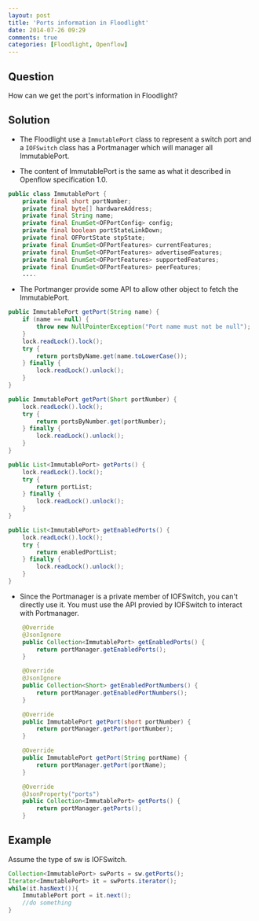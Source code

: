 ```yaml
---
layout: post
title: 'Ports information in Floodlight'
date: 2014-07-26 09:29
comments: true
categories: [Floodlight, Openflow]
---
```

Question
--------
How can we get the port's information in Floodlight?

<!--more-->


Solution
--------
- The Floodlight use a `ImmutablePort` class to represent a switch port and a `IOFSwitch` class has a Portmanager which will manager all ImmutablePort.

- The content of ImmutablePort is the same as what it described in Openflow specification 1.0.
``` java
public class ImmutablePort {
    private final short portNumber;
    private final byte[] hardwareAddress;
    private final String name;
    private final EnumSet<OFPortConfig> config;
    private final boolean portStateLinkDown;
    private final OFPortState stpState;
    private final EnumSet<OFPortFeatures> currentFeatures;
    private final EnumSet<OFPortFeatures> advertisedFeatures;
    private final EnumSet<OFPortFeatures> supportedFeatures;
    private final EnumSet<OFPortFeatures> peerFeatures;
    ....
```

- The Portmanger provide some API to allow other object to fetch the ImmutablePort.

``` java
public ImmutablePort getPort(String name) {
	if (name == null) {
		throw new NullPointerException("Port name must not be null");
	}
	lock.readLock().lock();
	try {
		return portsByName.get(name.toLowerCase());
	} finally {
		lock.readLock().unlock();
	}
}

public ImmutablePort getPort(Short portNumber) {
	lock.readLock().lock();
	try {
		return portsByNumber.get(portNumber);
	} finally {
		lock.readLock().unlock();
	}
}

public List<ImmutablePort> getPorts() {
	lock.readLock().lock();
	try {
		return portList;
	} finally {
		lock.readLock().unlock();
	}
}

public List<ImmutablePort> getEnabledPorts() {
	lock.readLock().lock();
	try {
		return enabledPortList;
	} finally {
		lock.readLock().unlock();
	}
}
```

- Since the Portmanager is a private member of IOFSwitch, you can't directly use it. You must use the API provied by IOFSwitch to interact with Portmanager.

``` java
    @Override
    @JsonIgnore
    public Collection<ImmutablePort> getEnabledPorts() {
        return portManager.getEnabledPorts();
    }

    @Override
    @JsonIgnore
    public Collection<Short> getEnabledPortNumbers() {
        return portManager.getEnabledPortNumbers();
    }

    @Override
    public ImmutablePort getPort(short portNumber) {
        return portManager.getPort(portNumber);
    }

    @Override
    public ImmutablePort getPort(String portName) {
        return portManager.getPort(portName);
    }

    @Override
    @JsonProperty("ports")
    public Collection<ImmutablePort> getPorts() {
        return portManager.getPorts();
    }
```

Example
--------
Assume the type of sw is IOFSwitch.
``` java
Collection<ImmutablePort> swPorts = sw.getPorts();
Iterator<ImmutablePort> it = swPorts.iterator();
while(it.hasNext()){
    ImmutablePort port = it.next();
    //do something 
}
```
